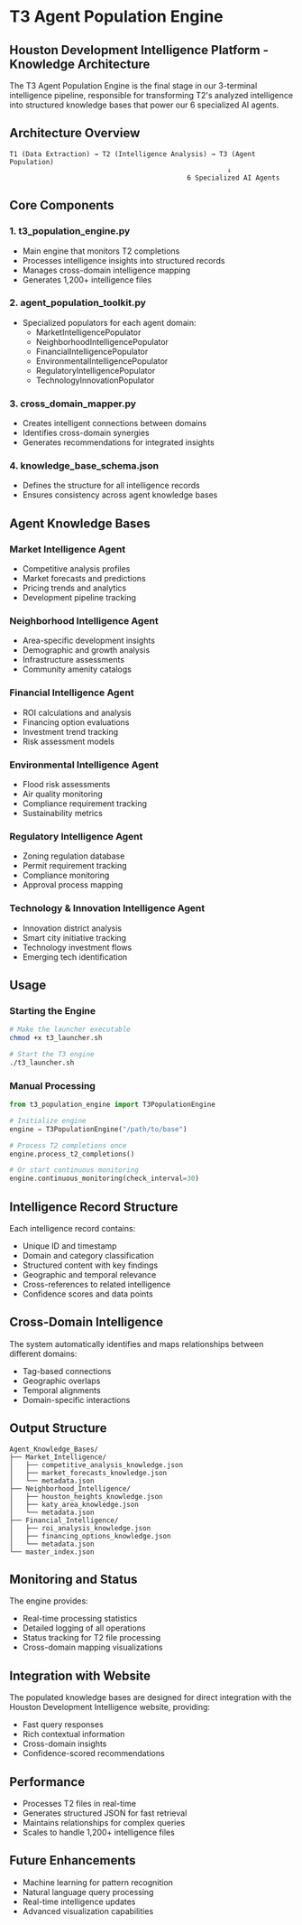 # T3 Agent Population Engine

## Houston Development Intelligence Platform - Knowledge Architecture

The T3 Agent Population Engine is the final stage in our 3-terminal intelligence pipeline, responsible for transforming T2's analyzed intelligence into structured knowledge bases that power our 6 specialized AI agents.

## Architecture Overview

```
T1 (Data Extraction) → T2 (Intelligence Analysis) → T3 (Agent Population)
                                                      ↓
                                            6 Specialized AI Agents
```

## Core Components

### 1. **t3_population_engine.py**
   - Main engine that monitors T2 completions
   - Processes intelligence insights into structured records
   - Manages cross-domain intelligence mapping
   - Generates 1,200+ intelligence files

### 2. **agent_population_toolkit.py**
   - Specialized populators for each agent domain:
     - MarketIntelligencePopulator
     - NeighborhoodIntelligencePopulator
     - FinancialIntelligencePopulator
     - EnvironmentalIntelligencePopulator
     - RegulatoryIntelligencePopulator
     - TechnologyInnovationPopulator

### 3. **cross_domain_mapper.py**
   - Creates intelligent connections between domains
   - Identifies cross-domain synergies
   - Generates recommendations for integrated insights

### 4. **knowledge_base_schema.json**
   - Defines the structure for all intelligence records
   - Ensures consistency across agent knowledge bases

## Agent Knowledge Bases

### Market Intelligence Agent
- Competitive analysis profiles
- Market forecasts and predictions
- Pricing trends and analytics
- Development pipeline tracking

### Neighborhood Intelligence Agent
- Area-specific development insights
- Demographic and growth analysis
- Infrastructure assessments
- Community amenity catalogs

### Financial Intelligence Agent
- ROI calculations and analysis
- Financing option evaluations
- Investment trend tracking
- Risk assessment models

### Environmental Intelligence Agent
- Flood risk assessments
- Air quality monitoring
- Compliance requirement tracking
- Sustainability metrics

### Regulatory Intelligence Agent
- Zoning regulation database
- Permit requirement tracking
- Compliance monitoring
- Approval process mapping

### Technology & Innovation Intelligence Agent
- Innovation district analysis
- Smart city initiative tracking
- Technology investment flows
- Emerging tech identification

## Usage

### Starting the Engine

```bash
# Make the launcher executable
chmod +x t3_launcher.sh

# Start the T3 engine
./t3_launcher.sh
```

### Manual Processing

```python
from t3_population_engine import T3PopulationEngine

# Initialize engine
engine = T3PopulationEngine("/path/to/base")

# Process T2 completions once
engine.process_t2_completions()

# Or start continuous monitoring
engine.continuous_monitoring(check_interval=30)
```

## Intelligence Record Structure

Each intelligence record contains:
- Unique ID and timestamp
- Domain and category classification
- Structured content with key findings
- Geographic and temporal relevance
- Cross-references to related intelligence
- Confidence scores and data points

## Cross-Domain Intelligence

The system automatically identifies and maps relationships between different domains:
- Tag-based connections
- Geographic overlaps
- Temporal alignments
- Domain-specific interactions

## Output Structure

```
Agent_Knowledge_Bases/
├── Market_Intelligence/
│   ├── competitive_analysis_knowledge.json
│   ├── market_forecasts_knowledge.json
│   └── metadata.json
├── Neighborhood_Intelligence/
│   ├── houston_heights_knowledge.json
│   ├── katy_area_knowledge.json
│   └── metadata.json
├── Financial_Intelligence/
│   ├── roi_analysis_knowledge.json
│   ├── financing_options_knowledge.json
│   └── metadata.json
└── master_index.json
```

## Monitoring and Status

The engine provides:
- Real-time processing statistics
- Detailed logging of all operations
- Status tracking for T2 file processing
- Cross-domain mapping visualizations

## Integration with Website

The populated knowledge bases are designed for direct integration with the Houston Development Intelligence website, providing:
- Fast query responses
- Rich contextual information
- Cross-domain insights
- Confidence-scored recommendations

## Performance

- Processes T2 files in real-time
- Generates structured JSON for fast retrieval
- Maintains relationships for complex queries
- Scales to handle 1,200+ intelligence files

## Future Enhancements

- Machine learning for pattern recognition
- Natural language query processing
- Real-time intelligence updates
- Advanced visualization capabilities
